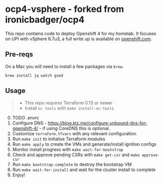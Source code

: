 # ocp4-vsphere - forked from ironicbadger/ocp4

This repo contains code to deploy Openshift 4 for my homelab. It focuses on UPI with vSphere 6.7u3, a full write up is available on [openshift.com](https://www.openshift.com/blog/how-to-install-openshift-4.6-on-vmware-with-upi).

## Pre-reqs

On a Mac you will need to install a few packages via `brew`.

    brew install jq watch gsed

## Usage

> * This repo *requires* Terraform 0.13 or newer
> * Install `oc tools` with `make install-oc-tools`

0. TODO .envrc
1. Configure DNS - https://blog.ktz.me/configure-unbound-dns-for-openshift-4/ - if using CoreDNS this is optional.
3. Customize `terraform.tfvars` with any relevant configuration.
4. Run `make init` to initialise Terraform modules
5. Run `make apply` to create the VMs and generate/install ignition configs
6. Monitor install progress with `make wait-for-bootstrap`
7. Check and approve pending CSRs with `make get-csr` and `make approve-csr`
8. Run `make bootstrap-complete` to destroy the bootstrap VM
9. Run `make wait-for-install` and wait for the cluster install to complete
10. Enjoy!

